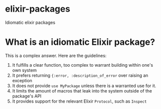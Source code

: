 # elixir-packages
Idiomatic elixir packages

# What is an idiomatic Elixir package?

This is a complex answer. Here are the guidelines:

1. It fulfills a clear function, too complex to warrant building within one's own system
2. It prefers returning `{:error, :description_of_error` over raising an exception
3. It does not provide `use MyPackage` unless there is a warranted use for it.
4. It limits the amount of macros that leak into the system outside of the package's API
5. It provides support for the relevant Elixir `Protocol`, such as `Inspect`
